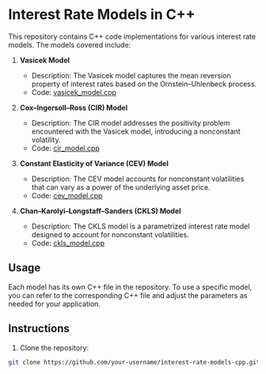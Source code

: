 # Interest Rate Models in C++

This repository contains C++ code implementations for various interest rate models. The models covered include:

1. **Vasicek Model**
   - Description: The Vasicek model captures the mean reversion property of interest rates based on the Ornstein–Uhlenbeck process.
   - Code: [vasicek_model.cpp](vasicek.cpp)

2. **Cox–Ingersoll–Ross (CIR) Model**
   - Description: The CIR model addresses the positivity problem encountered with the Vasicek model, introducing a nonconstant volatility.
   - Code: [cir_model.cpp](CIR.cpp)

3. **Constant Elasticity of Variance (CEV) Model**
   - Description: The CEV model accounts for nonconstant volatilities that can vary as a power of the underlying asset price.
   - Code: [cev_model.cpp](CEV.cpp)

4. **Chan–Karolyi–Longstaff–Sanders (CKLS) Model**
   - Description: The CKLS model is a parametrized interest rate model designed to account for nonconstant volatilities.
   - Code: [ckls_model.cpp](CKLS.cpp)



## Usage

Each model has its own C++ file in the repository. To use a specific model, you can refer to the corresponding C++ file and adjust the parameters as needed for your application.

## Instructions

1. Clone the repository:

```bash
git clone https://github.com/your-username/interest-rate-models-cpp.git
